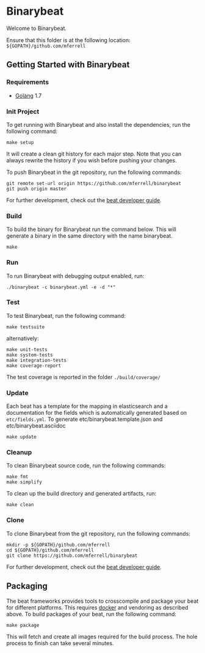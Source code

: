 # Binarybeat

Welcome to Binarybeat.

Ensure that this folder is at the following location:
`${GOPATH}/github.com/mferrell`

## Getting Started with Binarybeat

### Requirements

* [Golang](https://golang.org/dl/) 1.7

### Init Project
To get running with Binarybeat and also install the
dependencies, run the following command:

```
make setup
```

It will create a clean git history for each major step. Note that you can always rewrite the history if you wish before pushing your changes.

To push Binarybeat in the git repository, run the following commands:

```
git remote set-url origin https://github.com/mferrell/binarybeat
git push origin master
```

For further development, check out the [beat developer guide](https://www.elastic.co/guide/en/beats/libbeat/current/new-beat.html).

### Build

To build the binary for Binarybeat run the command below. This will generate a binary
in the same directory with the name binarybeat.

```
make
```


### Run

To run Binarybeat with debugging output enabled, run:

```
./binarybeat -c binarybeat.yml -e -d "*"
```


### Test

To test Binarybeat, run the following command:

```
make testsuite
```

alternatively:
```
make unit-tests
make system-tests
make integration-tests
make coverage-report
```

The test coverage is reported in the folder `./build/coverage/`

### Update

Each beat has a template for the mapping in elasticsearch and a documentation for the fields
which is automatically generated based on `etc/fields.yml`.
To generate etc/binarybeat.template.json and etc/binarybeat.asciidoc

```
make update
```


### Cleanup

To clean  Binarybeat source code, run the following commands:

```
make fmt
make simplify
```

To clean up the build directory and generated artifacts, run:

```
make clean
```


### Clone

To clone Binarybeat from the git repository, run the following commands:

```
mkdir -p ${GOPATH}/github.com/mferrell
cd ${GOPATH}/github.com/mferrell
git clone https://github.com/mferrell/binarybeat
```


For further development, check out the [beat developer guide](https://www.elastic.co/guide/en/beats/libbeat/current/new-beat.html).


## Packaging

The beat frameworks provides tools to crosscompile and package your beat for different platforms. This requires [docker](https://www.docker.com/) and vendoring as described above. To build packages of your beat, run the following command:

```
make package
```

This will fetch and create all images required for the build process. The hole process to finish can take several minutes.
